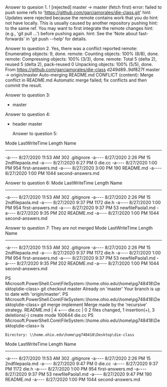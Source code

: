 Answer to quesion 1. 
! [rejected]        master -> master (fetch first)
error: failed to push some refs to 'https://github.com/garciamorales/die-class.git'
hint: Updates were rejected because the remote contains work that you do
hint: not have locally. This is usually caused by another repository pushing
hint: to the same ref. You may want to first integrate the remote changes
hint: (e.g., 'git pull ...') before pushing again.
hint: See the 'Note about fast-forwards' in 'git push --help' for details.

Answer to question 2. Yes, there was a conflict reported
remote: Enumerating objects: 9, done.
remote: Counting objects: 100% (8/8), done.
remote: Compressing objects: 100% (3/3), done.
remote: Total 5 (delta 2), reused 5 (delta 2), pack-reused 0
Unpacking objects: 100% (5/5), done.
From https://github.com/garciamorales/die-class
   d249d89..9df827f  master     -> origin/master
Auto-merging README.md
CONFLICT (content): Merge conflict in README.md
Automatic merge failed; fix conflicts and then commit the result.

Answer to question 3:
* master

Answer to question 4:
* header
  master

  Answer to question 5: 
  
Mode                LastWriteTime         Length Name
----                -------------         ------ ----
-a----        8/27/2020  11:53 AM            302 .gitignore
-a----        8/27/2020   2:26 PM             15 2ndfilepaola.md
-a----        8/27/2020   6:27 PM              0 die.cc
-a----        8/27/2020   1:00 PM            954 first-answers.md
-a----        8/27/2020   3:00 PM            190 README.md
-a----        8/27/2020   1:00 PM           1044 second-answers.md

Answer to question 6: 
Mode                LastWriteTime         Length Name
----                -------------         ------ ----
-a----        8/27/2020  11:53 AM            302 .gitignore
-a----        8/27/2020   2:26 PM             15 2ndfilepaola.md
-a----        8/27/2020   9:37 PM           1172 die.h
-a----        8/27/2020   1:00 PM            954 first-answers.md
-a----        8/27/2020   9:37 PM             53 newfilePaola1.md
-a----        8/27/2020   9:35 PM            202 README.md
-a----        8/27/2020   1:00 PM           1044 second-answers.md

Answer to question 7: They are not merged
Mode                LastWriteTime         Length Name
----                -------------         ------ ----
-a----        8/27/2020  11:53 AM            302 .gitignore
-a----        8/27/2020   2:26 PM             15 2ndfilepaola.md
-a----        8/27/2020   9:37 PM           1172 die.h
-a----        8/27/2020   1:00 PM            954 first-answers.md
-a----        8/27/2020   9:37 PM             53 newfilePaola1.md
-a----        8/27/2020   9:35 PM            202 README.md
-a----        8/27/2020   1:00 PM           1044 second-answers.md


PS Microsoft.PowerShell.Core\FileSystem::\\home.ohio.edu\home\pg748418\Desktop\die-class> git
checkout master
Already on 'master'
Your branch is up to date with 'origin/master'.
PS Microsoft.PowerShell.Core\FileSystem::\\home.ohio.edu\home\pg748418\Desktop\die-class> git
merge implement
Merge made by the 'recursive' strategy.
 README.md | 4 +---
 die.cc    | 0
 2 files changed, 1 insertion(+), 3 deletions(-)
 create mode 100644 die.cc
PS Microsoft.PowerShell.Core\FileSystem::\\home.ohio.edu\home\pg748418\Desktop\die-class> ls


    Directory: \\home.ohio.edu\home\pg748418\Desktop\die-class


Mode                LastWriteTime         Length Name
----                -------------         ------ ----
-a----        8/27/2020  11:53 AM            302 .gitignore
-a----        8/27/2020   2:26 PM             15 2ndfilepaola.md
-a----        8/27/2020   9:47 PM              0 die.cc
-a----        8/27/2020   9:37 PM           1172 die.h
-a----        8/27/2020   1:00 PM            954 first-answers.md
-a----        8/27/2020   9:37 PM             53 newfilePaola1.md
-a----        8/27/2020   9:47 PM            190 README.md
-a----        8/27/2020   1:00 PM           1044 second-answers.md
